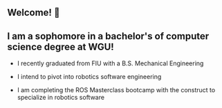 ## Welcome! 👋

## I am a sophomore in a bachelor's of computer science degree at WGU!

- I recently graduated from FIU with a B.S. Mechanical Engineering

- I intend to pivot into robotics software engineering

- I am completing the ROS Masterclass bootcamp with the construct to specialize in robotics software

<!--
**Edrop7/Edrop7** is a ✨ _special_ ✨ repository because its `README.md` (this file) appears on your GitHub profile.

Here are some ideas to get you started:

- 🔭 I’m currently working on ...
- 🌱 I’m currently learning ...
- 👯 I’m looking to collaborate on ...
- 🤔 I’m looking for help with ...
- 💬 Ask me about ...
- 📫 How to reach me: ...
- 😄 Pronouns: ...
- ⚡ Fun fact: ...
-->
